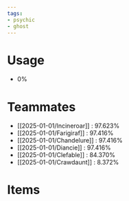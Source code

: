 ```yaml
---
tags:
- psychic
- ghost
---
```

# Usage
- 0%
# Teammates
- [[2025-01-01/Incineroar]] : 97.623%
- [[2025-01-01/Farigiraf]] : 97.416%
- [[2025-01-01/Chandelure]] : 97.416%
- [[2025-01-01/Diancie]] : 97.416%
- [[2025-01-01/Clefable]] : 84.370%
- [[2025-01-01/Crawdaunt]] : 8.372%
# Items